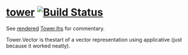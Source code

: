 [tower](https://tonyday567.github.com/tower) [![Build Status](https://travis-ci.org/tonyday567/tower.png)](https://travis-ci.org/tonyday567/tower)
===

See [rendered](https://tonyday567.github.io/tower/index.html) [Tower.lhs](./src/Tower.lhs) for commentary.

Tower.Vector is thestart of a vector representation using applicative (just because it worked neatly).

